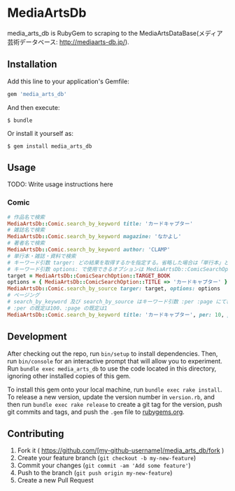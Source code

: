 # MediaArtsDb

media_arts_db is RubyGem to scraping to the MediaArtsDataBase(メディア芸術データベース: http://mediaarts-db.jp/).

## Installation

Add this line to your application's Gemfile:

```ruby
gem 'media_arts_db'
```

And then execute:

    $ bundle

Or install it yourself as:

    $ gem install media_arts_db

## Usage

TODO: Write usage instructions here

### Comic

```ruby
# 作品名で検索
MediaArtsDb::Comic.search_by_keyword title: 'カードキャプター'
# 雑誌名で検索
MediaArtsDb::Comic.search_by_keyword magazine: 'なかよし'
# 著者名で検索
MediaArtsDb::Comic.search_by_keyword author: 'CLAMP'
# 単行本・雑誌・資料で検索
# キーワード引数 targer: どの結果を取得するかを指定する。省略した場合は「単行本」となる
# キーワード引数 options: で使用できるオプションは MediaArtsDb::ComicSearchOption に定義されている
target = MediaArtsDb::ComicSearchOption::TARGET_BOOK
options = { MediaArtsDb::ComicSearchOption::TITLE => 'カードキャプター' }
MediaArtsDb::Comic.search_by_source targer: target, options: options
# ページング
# search_by_keyword 及び search_by_source はキーワード引数 :per :page にて検索結果の件数指定やページ指定が可能
# :per の既定は100、:page の既定は1
MediaArtsDb::Comic.search_by_keyword title: 'カードキャプター', per: 10, page: 2 # => 11〜20件目の検索結果
```

## Development

After checking out the repo, run `bin/setup` to install dependencies. Then, run `bin/console` for an interactive prompt that will allow you to experiment. Run `bundle exec media_arts_db` to use the code located in this directory, ignoring other installed copies of this gem.

To install this gem onto your local machine, run `bundle exec rake install`. To release a new version, update the version number in `version.rb`, and then run `bundle exec rake release` to create a git tag for the version, push git commits and tags, and push the `.gem` file to [rubygems.org](https://rubygems.org).

## Contributing

1. Fork it ( https://github.com/[my-github-username]/media_arts_db/fork )
2. Create your feature branch (`git checkout -b my-new-feature`)
3. Commit your changes (`git commit -am 'Add some feature'`)
4. Push to the branch (`git push origin my-new-feature`)
5. Create a new Pull Request

